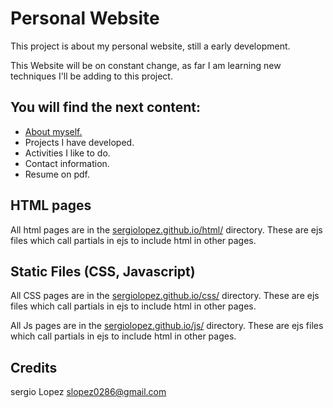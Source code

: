 # Personal Website 
This project is about my personal website, still a  early development.

This Website will be on constant change, as far I am learning new techniques I'll be adding to this project. 

## You will find the next content:
- [About myself.](https://cherjios.github.io/sergiolopez.github.io/about.html)
- Projects I have developed. 
- Activities I like to do.
- Contact information.
- Resume on pdf.

## HTML pages
All html pages are in the [sergiolopez.github.io/html/](https://github.com/Cherjios/sergiolopez.github.io/tree/master/html) directory. These are ejs files which call partials in ejs to include html in other pages.

## Static Files (CSS, Javascript)
All CSS pages are in the [sergiolopez.github.io/css/](https://github.com/Cherjios/sergiolopez.github.io/tree/master/css) directory. These are ejs files which call partials in ejs to include html in other pages.

All Js pages are in the [sergiolopez.github.io/js/](https://github.com/Cherjios/sergiolopez.github.io/tree/master/js) directory. These are ejs files which call partials in ejs to include html in other pages.

## Credits 
sergio Lopez slopez0286@gmail.com
